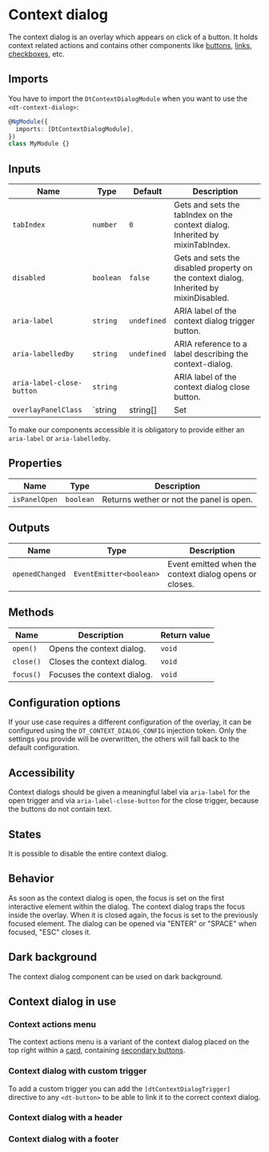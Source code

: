 # Context dialog

The context dialog is an overlay which appears on click of a button. It holds
context related actions and contains other components like
[buttons](/components/button), [links](/resources/font#links),
[checkboxes](/components/checkbox), etc.

<ba-live-example name="DtExampleContextDialogDefault"></ba-live-example>

## Imports

You have to import the `DtContextDialogModule` when you want to use the
`<dt-context-dialog>`:

```typescript
@NgModule({
  imports: [DtContextDialogModule],
})
class MyModule {}
```

## Inputs

| Name                      | Type                                                       | Default     | Description                                                                                             |
| ------------------------- | ---------------------------------------------------------- | ----------- | ------------------------------------------------------------------------------------------------------- |
| `tabIndex`                | `number`                                                   | `0`         | Gets and sets the tabIndex on the context dialog. Inherited by mixinTabIndex.                           |
| `disabled`                | `boolean`                                                  | `false`     | Gets and sets the disabled property on the context dialog. Inherited by mixinDisabled.                  |
| `aria-label`              | `string`                                                   | `undefined` | ARIA label of the context dialog trigger button.                                                        |
| `aria-labelledby`         | `string`                                                   | `undefined` | ARIA reference to a label describing the context-dialog.                                                |
| `aria-label-close-button` | `string`                                                   |             | ARIA label of the context dialog close button.                                                          |
| `overlayPanelClass`       | `string | string[] | Set<string> | { [key: string]: any }` |             | Custom css classes to add to the overlay panel element. Can be used to scope styling within the overlay |

To make our components accessible it is obligatory to provide either an
`aria-label` or `aria-labelledby`.

## Properties

| Name          | Type      | Description                              |
| ------------- | --------- | ---------------------------------------- |
| `isPanelOpen` | `boolean` | Returns wether or not the panel is open. |

## Outputs

| Name            | Type                    | Description                                            |
| --------------- | ----------------------- | ------------------------------------------------------ |
| `openedChanged` | `EventEmitter<boolean>` | Event emitted when the context dialog opens or closes. |

## Methods

| Name      | Description                 | Return value |
| --------- | --------------------------- | ------------ |
| `open()`  | Opens the context dialog.   | `void`       |
| `close()` | Closes the context dialog.  | `void`       |
| `focus()` | Focuses the context dialog. | `void`       |

## Configuration options

If your use case requires a different configuration of the overlay, it can be
configured using the `DT_CONTEXT_DIALOG_CONFIG` injection token. Only the
settings you provide will be overwritten, the others will fall back to the
default configuration.

## Accessibility

Context dialogs should be given a meaningful label via `aria-label` for the open
trigger and via `aria-label-close-button` for the close trigger, because the
buttons do not contain text.

## States

It is possible to disable the entire context dialog.

<ba-live-example name="DtExampleContextDialogInteractive"></ba-live-example>

## Behavior

As soon as the context dialog is open, the focus is set on the first interactive
element within the dialog. The context dialog traps the focus inside the
overlay. When it is closed again, the focus is set to the previously focused
element. The dialog can be opened via "ENTER" or "SPACE" when focused, "ESC"
closes it.

<ba-live-example name="DtExampleContextDialogPreviousFocus"></ba-live-example>

## Dark background

The context dialog component can be used on dark background.

<ba-live-example name="DtExampleContextDialogDark" themedark></ba-live-example>

## Context dialog in use

### Context actions menu

The context actions menu is a variant of the context dialog placed on the top
right within a [card](/components/card), containing
[secondary buttons](/components/button).

<ba-live-example name="DtExampleContextDialogActions" background></ba-live-example>

### Context dialog with custom trigger

To add a custom trigger you can add the `[dtContextDialogTrigger]` directive to
any `<dt-button>` to be able to link it to the correct context dialog.

<ba-live-example name="DtExampleContextDialogCustomIcon"></ba-live-example>

### Context dialog with a header

<ba-live-example name="DtExampleContextDialogHeader"></ba-live-example>

### Context dialog with a footer

<ba-live-example name="DtExampleContextDialogFooter"></ba-live-example>
